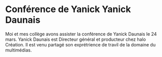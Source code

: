 # Conférence de Yanick Yanick Daunais

Moi et mes collège avons assister la conférence de Yanick Daunais le 24 mars. Yanick Daunais est Directeur général et producteur chez halo Création. Il est venu partagé son exprétrience de travil de la domaine du multimédias.
